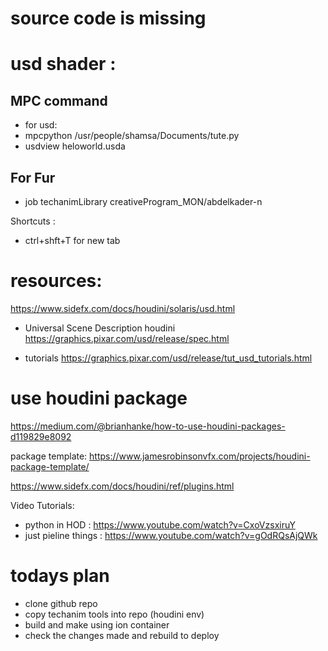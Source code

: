 # source code is missing
# usd shader : 

## MPC command 
- for usd: 
- mpcpython /usr/people/shamsa/Documents/tute.py
- usdview heloworld.usda 
## For Fur
- job techanimLibrary creativeProgram_MON/abdelkader-n

Shortcuts : 
- ctrl+shft+T for new tab

# resources: 
https://www.sidefx.com/docs/houdini/solaris/usd.html

- Universal Scene Description houdini
https://graphics.pixar.com/usd/release/spec.html

- tutorials
https://graphics.pixar.com/usd/release/tut_usd_tutorials.html

# use houdini package
https://medium.com/@brianhanke/how-to-use-houdini-packages-d119829e8092

package template: 
https://www.jamesrobinsonvfx.com/projects/houdini-package-template/


https://www.sidefx.com/docs/houdini/ref/plugins.html


Video Tutorials: 
- python in HOD : https://www.youtube.com/watch?v=CxoVzsxiruY
- just pieline things : https://www.youtube.com/watch?v=gOdRQsAjQWk


# todays plan 
- clone github repo
- copy techanim tools into repo (houdini env)
- build and make using ion container
- check the changes made and rebuild to deploy
